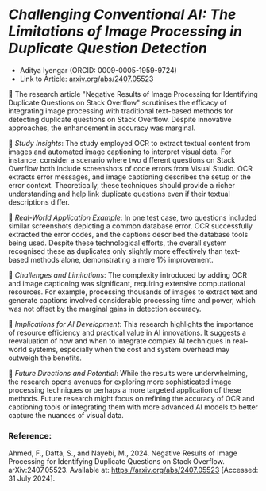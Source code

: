 # _Challenging Conventional AI: The Limitations of Image Processing in Duplicate Question Detection_
- Aditya Iyengar (ORCID: 0009-0005-1959-9724)
- Link to Article: [arxiv.org/abs/2407.05523](https://arxiv.org/abs/2407.05523)

📍 The research article "Negative Results of Image Processing for Identifying Duplicate Questions on Stack Overflow" scrutinises the efficacy of integrating image processing with traditional text-based methods for detecting duplicate questions on Stack Overflow. Despite innovative approaches, the enhancement in accuracy was marginal.

🔸 *Study Insights*: The study employed OCR to extract textual content from images and automated image captioning to interpret visual data. For instance, consider a scenario where two different questions on Stack Overflow both include screenshots of code errors from Visual Studio. OCR extracts error messages, and image captioning describes the setup or the error context. Theoretically, these techniques should provide a richer understanding and help link duplicate questions even if their textual descriptions differ.

🔸 *Real-World Application Example*: In one test case, two questions included similar screenshots depicting a common database error. OCR successfully extracted the error codes, and the captions described the database tools being used. Despite these technological efforts, the overall system recognised these as duplicates only slightly more effectively than text-based methods alone, demonstrating a mere 1% improvement.

🔸 *Challenges and Limitations*: The complexity introduced by adding OCR and image captioning was significant, requiring extensive computational resources. For example, processing thousands of images to extract text and generate captions involved considerable processing time and power, which was not offset by the marginal gains in detection accuracy.

🔸 *Implications for AI Development*: This research highlights the importance of resource efficiency and practical value in AI innovations. It suggests a reevaluation of how and when to integrate complex AI techniques in real-world systems, especially when the cost and system overhead may outweigh the benefits.

🔸 *Future Directions and Potential*: While the results were underwhelming, the research opens avenues for exploring more sophisticated image processing techniques or perhaps a more targeted application of these methods. Future research might focus on refining the accuracy of OCR and captioning tools or integrating them with more advanced AI models to better capture the nuances of visual data.

### Reference:
Ahmed, F., Datta, S., and Nayebi, M., 2024. Negative Results of Image Processing for Identifying Duplicate Questions on Stack Overflow. arXiv:2407.05523. Available at: https://arxiv.org/abs/2407.05523 [Accessed: 31 July 2024].

